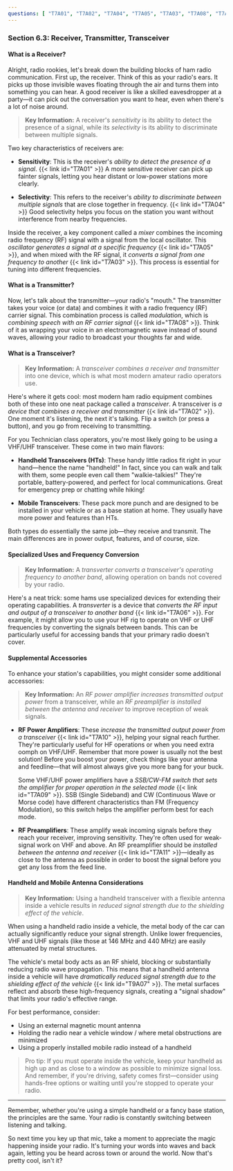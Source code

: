 ```yaml
---
questions: [ "T7A01", "T7A02", "T7A04", "T7A05", "T7A03", "T7A08", "T7A06", "T7A09", "T7A11", "T7A10", "T9A07" ]
---
```


### Section 6.3: Receiver, Transmitter, Transceiver

#### What is a Receiver?

Alright, radio rookies, let's break down the building blocks of ham radio communication. First up, the receiver. Think of this as your radio's ears. It picks up those invisible waves floating through the air and turns them into something you can hear. A good receiver is like a skilled eavesdropper at a party—it can pick out the conversation you want to hear, even when there's a lot of noise around.

> **Key Information:** A receiver's *sensitivity* is its ability to detect the presence of a signal, while its *selectivity* is its ability to discriminate between multiple signals.

Two key characteristics of receivers are:

- **Sensitivity**: This is the receiver's *ability to detect the presence of a signal*. {{< link id="T7A01" >}} A more sensitive receiver can pick up fainter signals, letting you hear distant or low-power stations more clearly.

- **Selectivity**: This refers to the receiver's *ability to discriminate between multiple signals* that are close together in frequency. {{< link id="T7A04" >}} Good selectivity helps you focus on the station you want without interference from nearby frequencies.

Inside the receiver, a key component called a *mixer* combines the incoming radio frequency (RF) signal with a signal from the local oscillator. This *oscillator generates a signal at a specific frequency* {{< link id="T7A05" >}}, and when mixed with the RF signal, it *converts a signal from one frequency to another* {{< link id="T7A03" >}}. This process is essential for tuning into different frequencies.

#### What is a Transmitter?

Now, let's talk about the transmitter—your radio's "mouth." The transmitter takes your voice (or data) and combines it with a radio frequency (RF) carrier signal. This combination process is called *modulation*, which is *combining speech with an RF carrier signal* {{< link id="T7A08" >}}. Think of it as wrapping your voice in an electromagnetic wave instead of sound waves, allowing your radio to broadcast your thoughts far and wide.

#### What is a Transceiver?

> **Key Information:** A *transceiver combines a receiver and transmitter* into one device, which is what most modern amateur radio operators use.

Here's where it gets cool: most modern ham radio equipment combines both of these into one neat package called a *transceiver*. A transceiver is *a device that combines a receiver and transmitter* {{< link id="T7A02" >}}. One moment it's listening, the next it's talking. Flip a switch (or press a button), and you go from receiving to transmitting.

For you Technician class operators, you're most likely going to be using a VHF/UHF transceiver. These come in two main flavors:

- **Handheld Transceivers (HTs)**: These handy little radios fit right in your hand—hence the name "handheld!" In fact, since you can walk and talk with them, some people even call them "walkie-talkies!" They're portable, battery-powered, and perfect for local communications. Great for emergency prep or chatting while hiking!  

- **Mobile Transceivers**: These pack more punch and are designed to be installed in your vehicle or as a base station at home. They usually have more power and features than HTs.

Both types do essentially the same job—they receive and transmit. The main differences are in power output, features, and of course, size.

#### Specialized Uses and Frequency Conversion

> **Key Information:** A *transverter converts a transceiver's operating frequency to another band*, allowing operation on bands not covered by your radio.

Here's a neat trick: some hams use specialized devices for extending their operating capabilities. A *transverter* is a device that *converts the RF input and output of a transceiver to another band* {{< link id="T7A06" >}}. For example, it might allow you to use your HF rig to operate on VHF or UHF frequencies by converting the signals between bands. This can be particularly useful for accessing bands that your primary radio doesn't cover.

#### Supplemental Accessories

To enhance your station's capabilities, you might consider some additional accessories:

> **Key Information:** An *RF power amplifier increases transmitted output power* from a transceiver, while an *RF preamplifier is installed between the antenna and receiver* to improve reception of weak signals.

- **RF Power Amplifiers**: These *increase the transmitted output power from a transceiver* {{< link id="T7A10" >}}, helping your signal reach further. They're particularly useful for HF operations or when you need extra oomph on VHF/UHF. Remember that more power is usually not the best solution! Before you boost your power, check things like your antenna and feedline—that will almost always give you more bang for your buck.

   Some VHF/UHF power amplifiers have a *SSB/CW-FM switch that sets the amplifier for proper operation in the selected mode* {{< link id="T7A09" >}}. SSB (Single Sideband) and CW (Continuous Wave or Morse code) have different characteristics than FM (Frequency Modulation), so this switch helps the amplifier perform best for each mode.

- **RF Preamplifiers**: These amplify weak incoming signals before they reach your receiver, improving sensitivity. They're often used for weak-signal work on VHF and above. An RF preamplifier should be *installed between the antenna and receiver* {{< link id="T7A11" >}}—ideally as close to the antenna as possible in order to boost the signal before you get any loss from the feed line.

#### Handheld and Mobile Antenna Considerations

> **Key Information:** Using a handheld transceiver with a flexible antenna inside a vehicle results in *reduced signal strength due to the shielding effect of the vehicle*.

When using a handheld radio inside a vehicle, the metal body of the car can actually significantly reduce your signal strength. Unlike lower frequencies, VHF and UHF signals (like those at 146 MHz and 440 MHz) are easily attenuated by metal structures. 

The vehicle's metal body acts as an RF shield, blocking or substantially reducing radio wave propagation. This means that a handheld antenna inside a vehicle will have *dramatically reduced signal strength due to the shielding effect of the vehicle* {{< link id="T9A07" >}}. The metal surfaces reflect and absorb these high-frequency signals, creating a "signal shadow" that limits your radio's effective range.

For best performance, consider:
- Using an external magnetic mount antenna
- Holding the radio near a vehicle window / where metal obstructions are minimized
- Using a properly installed mobile radio instead of a handheld

> Pro tip: If you must operate inside the vehicle, keep your handheld as high up and as close to a window as possible to minimize signal loss. And remember, if you're driving, safety comes first—consider using hands-free options or waiting until you're stopped to operate your radio.

---

Remember, whether you're using a simple handheld or a fancy base station, the principles are the same. Your radio is constantly switching between listening and talking.

So next time you key up that mic, take a moment to appreciate the magic happening inside your radio. It's turning your words into waves and back again, letting you be heard across town or around the world. Now that's pretty cool, isn't it?
